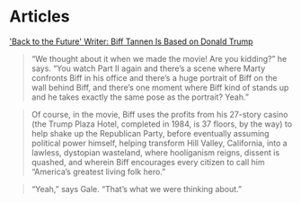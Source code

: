 # Articles

['Back to the Future' Writer: Biff Tannen Is Based on Donald Trump](http://www.thedailybeast.com/articles/2015/10/21/how-back-to-the-future-predicted-trump.html)

> “We thought about it when we made the movie! Are you kidding?” he says. “You watch Part II again and there’s a scene where Marty confronts Biff in his office and there’s a huge portrait of Biff on the wall behind Biff, and there’s one moment where Biff kind of stands up and he takes exactly the same pose as the portrait? Yeah.”

> Of course, in the movie, Biff uses the profits from his 27-story casino (the Trump Plaza Hotel, completed in 1984, is 37 floors, by the way) to help shake up the Republican Party, before eventually assuming political power himself, helping transform Hill Valley, California, into a lawless, dystopian wasteland, where hooliganism reigns, dissent is quashed, and wherein Biff encourages every citizen to call him “America’s greatest living folk hero.”

> “Yeah,” says Gale. “That’s what we were thinking about.”